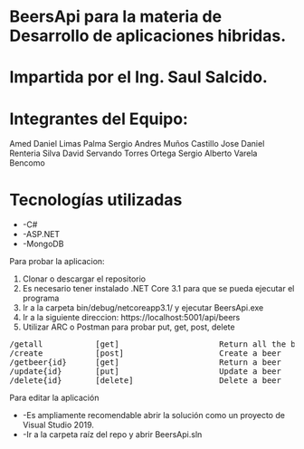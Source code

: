 # BeersApi para la materia de Desarrollo de aplicaciones hibridas.
# Impartida por el Ing. Saul Salcido.

# Integrantes del Equipo: 

Amed Daniel Limas Palma
Sergio Andres Muños Castillo
Jose Daniel Renteria Silva
David Servando Torres Ortega 
Sergio Alberto Varela Bencomo

# Tecnologías utilizadas

* -C#
* -ASP.NET
* -MongoDB

Para probar la aplicacion: 
1. Clonar o descargar el repositorio
1. Es necesario tener instalado .NET Core 3.1 para que se pueda ejecutar el programa
1. Ir a la carpeta bin/debug/netcoreapp3.1/ y ejecutar BeersApi.exe
1. Ir a la siguiente direccion: https://localhost:5001/api/beers
1. Utilizar ARC o Postman para probar put, get, post, delete

<pre>
/getall           [get]                     Return all the beers  
/create           [post]                    Create a beer 
/getbeer{id}      [get]                     Return a beer 
/update{id}       [put]                     Update a beer 
/delete{id}       [delete]                  Delete a beer 
</pre>

Para editar la aplicación
* -Es ampliamente recomendable abrir la solución como un proyecto de Visual Studio 2019. 
* -Ir a la carpeta raíz del repo y abrir BeersApi.sln

